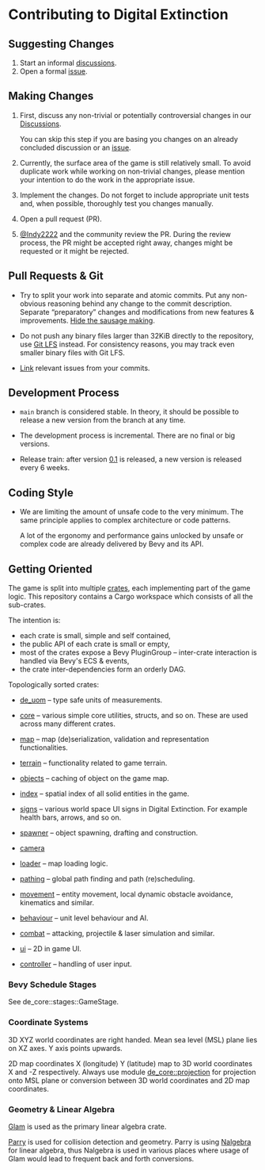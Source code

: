 # Contributing to Digital Extinction

## Suggesting Changes

1. Start an informal
   [discussions](https://github.com/DigitalExtinction/Game/discussions).
1. Open a formal [issue](https://github.com/DigitalExtinction/Game/issues).

## Making Changes

1. First, discuss any non-trivial or potentially controversial changes in our
   [Discussions](https://github.com/DigitalExtinction/Game/discussions).

   You can skip this step if you are basing you changes on an already concluded
   discussion or an [issue](https://github.com/DigitalExtinction/Game/issues).

1. Currently, the surface area of the game is still relatively small. To avoid
   duplicate work while working on non-trivial changes, please mention your
   intention to do the work in the appropriate issue.

1. Implement the changes. Do not forget to include appropriate unit tests and,
   when possible, thoroughly test you changes manually.

1. Open a pull request (PR).

1. [@Indy2222](https://github.com/Indy2222) and the community review the PR.
   During the review process, the PR might be accepted right away, changes
   might be requested or it might be rejected.

## Pull Requests & Git

* Try to split your work into separate and atomic commits. Put any non-obvious
  reasoning behind any change to the commit description. Separate “preparatory”
  changes and modifications from new features & improvements. [Hide the sausage
  making](https://sethrobertson.github.io/GitBestPractices/#sausage).

* Do not push any binary files larger than 32KiB directly to the repository,
  use [Git LFS](https://git-lfs.github.com/) instead. For consistency reasons,
  you may track even smaller binary files with Git LFS.

* [Link](https://docs.github.com/en/issues/tracking-your-work-with-issues/linking-a-pull-request-to-an-issue#linking-a-pull-request-to-an-issue-using-a-keyword)
  relevant issues from your commits.

## Development Process

* `main` branch is considered stable. In theory, it should be possible to
  release a new version from the branch at any time.

* The development process is incremental. There are no final or big versions.

* Release train: after version
  [0.1](https://github.com/DigitalExtinction/Game/milestone/2) is released, a
  new version is released every 6 weeks.

## Coding Style

* We are limiting the amount of unsafe code to the very minimum. The same
  principle applies to complex architecture or code patterns.

  A lot of the ergonomy and performance gains unlocked by unsafe or complex
  code are already delivered by Bevy and its API.

## Getting Oriented

The game is split into multiple [crates](/crates), each implementing part of
the game logic. This repository contains a Cargo workspace which consists of
all the sub-crates.

The intention is:

* each crate is small, simple and self contained,
* the public API of each crate is small or empty,
* most of the crates expose a Bevy PluginGroup – inter-crate interaction is
  handled via Bevy's ECS & events,
* the crate inter-dependencies form an orderly DAG.

Topologically sorted crates:

* [de_uom](/crates/uom) – type safe units of measurements.

* [core](/crates/core) – various simple core utilities, structs, and so on.
  These are used across many different crates.

* [map](/crates/map) – map (de)serialization, validation and representation
  functionalities.

* [terrain](/crates/terrain) – functionality related to game terrain.

* [objects](/crates/objects) – caching of object on the game map.

* [index](/crates/index) – spatial index of all solid entities in the game.

* [signs](/crates/signs) – various world space UI signs in Digital Extinction.
  For example health bars, arrows, and so on.

* [spawner](/crates/spawner) – object spawning, drafting and construction.

* [camera](/crates/camera)

* [loader](/crates/loader) – map loading logic.

* [pathing](/crates/pathing) – global path finding and path (re)scheduling.

* [movement](/crates/movement) – entity movement, local dynamic obstacle
  avoidance, kinematics and similar.

* [behaviour](/crates/behaviour) – unit level behaviour and AI.

* [combat](/crates/combat) – attacking, projectile & laser simulation and
  similar.

* [ui](/crates/ui) – 2D in game UI.

* [controller](/crates/controller) – handling of user input.

### Bevy Schedule Stages

See de_core::stages::GameStage.

### Coordinate Systems

3D XYZ world coordinates are right handed. Mean sea level (MSL) plane lies on
XZ axes. Y axis points upwards.

2D map coordinates X (longitude) Y (latitude) map to 3D world coordinates X and
-Z respectively. Always use module
[de_core::projection](/crates/core/src/projection.rs) for projection onto MSL
plane or conversion between 3D world coordinates and 2D map coordinates.

### Geometry & Linear Algebra

[Glam](https://github.com/bitshifter/glam-rs) is used as the primary linear
algebra crate.

[Parry](https://github.com/dimforge/parry) is used for collision detection and
geometry. Parry is using [Nalgebra](https://github.com/dimforge/nalgebra) for
linear algebra, thus Nalgebra is used in various places where usage of Glam
would lead to frequent back and forth conversions.
